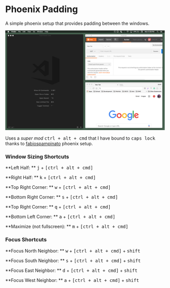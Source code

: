 # Phoenix Padding
A simple phoenix setup that provides padding between the windows.

![example](example.png)

Uses a *super mod* <kbd>ctrl + alt + cmd</kbd> that I have bound to <kbd>caps lock</kbd> thanks to [fabiospampinato](https://github.com/fabiospampinato/phoenix) phoenix setup. 

### Window Sizing Shortcuts

**Left Half: **
<kbd>j</kbd> + <kbd>[ctrl + alt + cmd]</kbd>

**Right Half: **
<kbd>k</kbd> + <kbd>[ctrl + alt + cmd]</kbd>

**Top Right Corner: **
<kbd>w</kbd> + <kbd>[ctrl + alt + cmd]</kbd>

**Bottom Right Corner: **
<kbd>s</kbd> + <kbd>[ctrl + alt + cmd]</kbd>

**Top Right Corner: **
<kbd>q</kbd> + <kbd>[ctrl + alt + cmd]</kbd>

**Bottom Left Corner: **
<kbd>a</kbd> + <kbd>[ctrl + alt + cmd]</kbd>

**Maximize (not fullscreen): **
<kbd>m</kbd> + <kbd>[ctrl + alt + cmd]</kbd>

### Focus Shortcuts

**Focus North Neighbor: **
<kbd>w</kbd> + <kbd>[ctrl + alt + cmd]</kbd> + <kbd>shift</kbd>

**Focus South Neighbor: **
<kbd>s</kbd> + <kbd>[ctrl + alt + cmd]</kbd> + <kbd>shift</kbd>

**Focus East Neighbor: **
<kbd>d</kbd> + <kbd>[ctrl + alt + cmd]</kbd> + <kbd>shift</kbd>

**Focus West Neighbor: **
<kbd>a</kbd> + <kbd>[ctrl + alt + cmd]</kbd> + <kbd>shift</kbd>